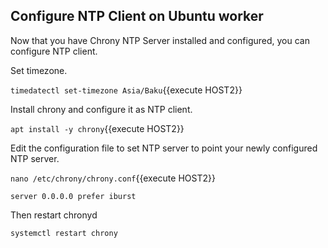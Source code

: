## Configure NTP Client on Ubuntu worker

Now that you have Chrony NTP Server installed and configured, you can configure NTP client.

Set timezone.

`timedatectl set-timezone Asia/Baku`{{execute HOST2}}

Install chrony and configure it as NTP client.

`apt install -y chrony`{{execute HOST2}}

Edit the configuration file to set NTP server to point your newly configured NTP server.

`nano /etc/chrony/chrony.conf`{{execute HOST2}}

`server 0.0.0.0 prefer iburst`

Then restart chronyd

`systemctl restart chrony`